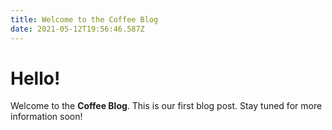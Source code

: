 ```yaml
---
title: Welcome to the Coffee Blog
date: 2021-05-12T19:56:46.587Z
---
```

# Hello!

Welcome to the **Coffee Blog**.  This is our first blog post.  Stay tuned for more information soon!
